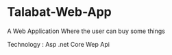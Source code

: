 # Talabat-Web-App
A Web Application Where the user can buy some things

Technology : Asp .net Core Wep Api

